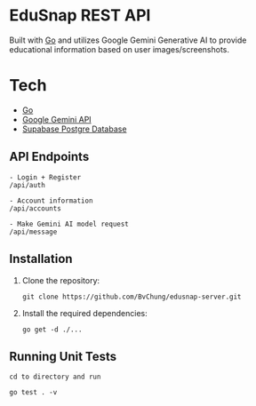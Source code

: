 # EduSnap REST API

Built with [Go](https://go.dev/) and utilizes Google Gemini Generative AI to provide educational information based on user images/screenshots.

# Tech
- [Go](https://go.dev/)
- [Google Gemini API](https://cloud.google.com/vertex-ai/generative-ai/docs/model-reference/gemini?_ga=2.40498155.-893235068.1676336544#multimodal)
- [Supabase Postgre Database](https://supabase.com/)

## API Endpoints

```
- Login + Register
/api/auth 

- Account information
/api/accounts 

- Make Gemini AI model request
/api/message 
```

## Installation

1. Clone the repository:

   ```shell
   git clone https://github.com/BvChung/edusnap-server.git
   ```

2. Install the required dependencies:

   ```shell
   go get -d ./...
   ```

## Running Unit Tests
```
cd to directory and run

go test . -v
```
